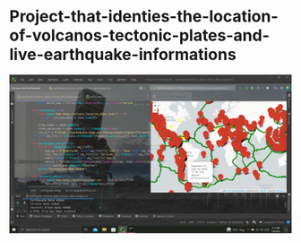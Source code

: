 # Project-that-identies-the-location-of-volcanos-tectonic-plates-and-live-earthquake-informations
![](Volcanos%20Tectonic%20Plates%20And%20Earthquakes/Output/Screenshot%202023-01-08%20031928.png)
